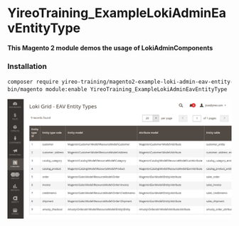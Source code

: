 # YireoTraining_ExampleLokiAdminEavEntityType

**This Magento 2 module demos the usage of LokiAdminComponents**

### Installation
```bash
composer require yireo-training/magento2-example-loki-admin-eav-entity-type@dev
bin/magento module:enable YireoTraining_ExampleLokiAdminEavEntityType
```

![Screenshot of grid in action](loki-admin-grid-eav-entity-types.png)
